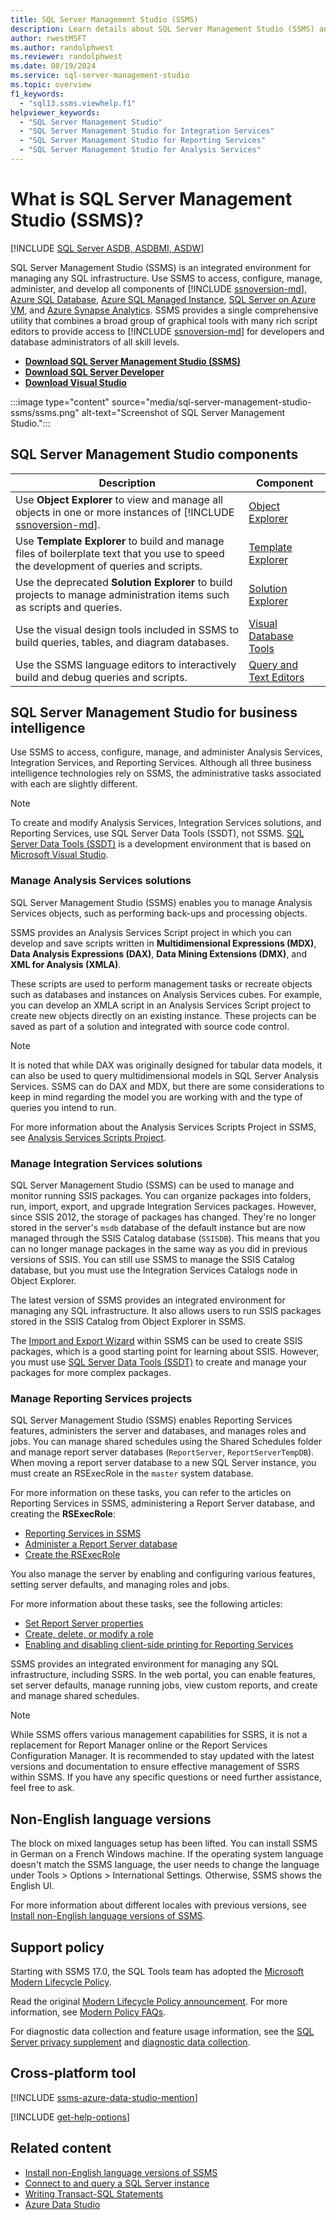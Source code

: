 ```yaml
---
title: SQL Server Management Studio (SSMS)
description: Learn details about SQL Server Management Studio (SSMS) and what SSMS can do, including how to manage Analysis Services Solutions.
author: rwestMSFT
ms.author: randolphwest
ms.reviewer: randolphwest
ms.date: 08/19/2024
ms.service: sql-server-management-studio
ms.topic: overview
f1_keywords:
  - "sql13.ssms.viewhelp.f1"
helpviewer_keywords:
  - "SQL Server Management Studio"
  - "SQL Server Management Studio for Integration Services"
  - "SQL Server Management Studio for Reporting Services"
  - "SQL Server Management Studio for Analysis Services"
---
```


# What is SQL Server Management Studio (SSMS)?

[!INCLUDE [SQL Server ASDB, ASDBMI, ASDW](includes/applies-to-version/sql-asdb-asdbmi-asa.md)]

SQL Server Management Studio (SSMS) is an integrated environment for managing any SQL infrastructure. Use SSMS to access, configure, manage, administer, and develop all components of [!INCLUDE [ssnoversion-md](includes/ssnoversion-md.md)], [Azure SQL Database](/azure/azure-sql/database/sql-database-paas-overview), [Azure SQL Managed Instance](/azure/azure-sql/managed-instance/sql-managed-instance-paas-overview), [SQL Server on Azure VM](/azure/azure-sql/virtual-machines/windows/sql-server-on-azure-vm-iaas-what-is-overview), and [Azure Synapse Analytics](/azure/synapse-analytics/sql-data-warehouse/sql-data-warehouse-overview-what-is/). SSMS provides a single comprehensive utility that combines a broad group of graphical tools with many rich script editors to provide access to [!INCLUDE [ssnoversion-md](includes/ssnoversion-md.md)] for developers and database administrators of all skill levels.

- [**Download SQL Server Management Studio (SSMS)**](download-sql-server-management-studio-ssms.md)
- [**Download SQL Server Developer**](https://my.visualstudio.com/Downloads?q=SQL%20Server%20Developer)
- [**Download Visual Studio**](https://www.visualstudio.com/downloads/)

:::image type="content" source="media/sql-server-management-studio-ssms/ssms.png" alt-text="Screenshot of SQL Server Management Studio.":::

## SQL Server Management Studio components

| Description | Component |
| --- | --- |
| Use **Object Explorer** to view and manage all objects in one or more instances of [!INCLUDE [ssnoversion-md](includes/ssnoversion-md.md)]. | [Object Explorer](object/object-explorer.md) |
| Use **Template Explorer** to build and manage files of boilerplate text that you use to speed the development of queries and scripts. | [Template Explorer](template/template-explorer.md) |
| Use the deprecated **Solution Explorer** to build projects to manage administration items such as scripts and queries. | [Solution Explorer](solution/solution-explorer.md) |
| Use the visual design tools included in SSMS to build queries, tables, and diagram databases. | [Visual Database Tools](visual-db-tools/visual-database-tools.md) |
| Use the SSMS language editors to interactively build and debug queries and scripts. | [Query and Text Editors](f1-help/database-engine-query-editor-sql-server-management-studio.md) |

## SQL Server Management Studio for business intelligence

Use SSMS to access, configure, manage, and administer Analysis Services, Integration Services, and Reporting Services. Although all three business intelligence technologies rely on SSMS, the administrative tasks associated with each are slightly different.

> [!NOTE]  
> To create and modify Analysis Services, Integration Services solutions, and Reporting Services, use SQL Server Data Tools (SSDT), not SSMS. [SQL Server Data Tools (SSDT)](/sql/ssdt/sql-server-data-tools) is a development environment that is based on [Microsoft Visual Studio](https://visualstudio.microsoft.com/downloads/).

### Manage Analysis Services solutions

SQL Server Management Studio (SSMS) enables you to manage Analysis Services objects, such as performing back-ups and processing objects.

SSMS provides an Analysis Services Script project in which you can develop and save scripts written in **Multidimensional Expressions (MDX)**, **Data Analysis Expressions (DAX)**, **Data Mining Extensions (DMX)**, and **XML for Analysis (XMLA)**.

These scripts are used to perform management tasks or recreate objects such as databases and instances on Analysis Services cubes. For example, you can develop an XMLA script in an Analysis Services Script project to create new objects directly on an existing instance. These projects can be saved as part of a solution and integrated with source code control.

> [!NOTE]
> It is noted that while DAX was originally designed for tabular data models, it can also be used to query multidimensional models in SQL Server Analysis Services.
> SSMS can do DAX and MDX, but there are some considerations to keep in mind regarding the model you are working with and the type of queries you intend to run.

For more information about the Analysis Services Scripts Project in SSMS, see [Analysis Services Scripts Project](/analysis-services/instances/analysis-services-scripts-project-in-sql-server-management-studio).

### Manage Integration Services solutions

SQL Server Management Studio (SSMS) can be used to manage and monitor running SSIS packages. You can organize packages into folders, run, import, export, and upgrade Integration Services packages. However, since SSIS 2012, the storage of packages has changed. They're no longer stored in the server's `msdb` database of the default instance but are now managed through the SSIS Catalog database (`SSISDB`). This means that you can no longer manage packages in the same way as you did in previous versions of SSIS. You can still use SSMS to manage the SSIS Catalog database, but you must use the Integration Services Catalogs node in Object Explorer.

The latest version of SSMS provides an integrated environment for managing any SQL infrastructure. It also allows users to run SSIS packages stored in the SSIS Catalog from Object Explorer in SSMS.

The [Import and Export Wizard](/sql/integration-services/import-export-data/import-and-export-data-with-the-sql-server-import-and-export-wizard) within SSMS can be used to create SSIS packages, which is a good starting point for learning about SSIS. However, you must use [SQL Server Data Tools (SSDT)](/sql/ssdt/sql-server-data-tools) to create and manage your packages for more complex packages.

### Manage Reporting Services projects

SQL Server Management Studio (SSMS) enables Reporting Services features, administers the server and databases, and manages roles and jobs. You can manage shared schedules using the Shared Schedules folder and manage report server databases (`ReportServer`, `ReportServerTempDB`). When moving a report server database to a new SQL Server instance, you must create an RSExecRole in the `master` system database.

For more information on these tasks, you can refer to the articles on Reporting Services in SSMS, administering a Report Server database, and creating the **RSExecRole**:

- [Reporting Services in SSMS](/sql/reporting-services/tools/reporting-services-in-sql-server-management-studio-ssrs)
- [Administer a Report Server database](/sql/reporting-services/report-server/administer-a-report-server-database-ssrs-native-mode)
- [Create the RSExecRole](/sql/reporting-services/security/create-the-rsexecrole)

You also manage the server by enabling and configuring various features, setting server defaults, and managing roles and jobs. 

For more information about these tasks, see the following articles:

- [Set Report Server properties](/sql/reporting-services/tools/set-report-server-properties-management-studio)
- [Create, delete, or modify a role](/sql/reporting-services/security/role-definitions-create-delete-or-modify)
- [Enabling and disabling client-side printing for Reporting Services](/sql/reporting-services/report-server/enable-and-disable-client-side-printing-for-reporting-services)

SSMS provides an integrated environment for managing any SQL infrastructure, including SSRS. In the web portal, you can enable features, set server defaults, manage running jobs, view custom reports, and create and manage shared schedules. 

> [!NOTE]
> While SSMS offers various management capabilities for SSRS, it is not a replacement for Report Manager online or the Report Services Configuration Manager. It is recommended to stay updated with the latest versions and documentation to ensure effective management of SSRS within SSMS. If you have any specific questions or need further assistance, feel free to ask.

## Non-English language versions

The block on mixed languages setup has been lifted. You can install SSMS in German on a French Windows machine. If the operating system language doesn't match the SSMS language, the user needs to change the language under Tools > Options > International Settings. Otherwise, SSMS shows the English UI.

For more information about different locales with previous versions, see [Install non-English language versions of SSMS](install-other-languages.md).

## Support policy

Starting with SSMS 17.0, the SQL Tools team has adopted the [Microsoft Modern Lifecycle Policy](https://support.microsoft.com/help/30881/modern-lifecycle-policy).

Read the original [Modern Lifecycle Policy announcement](https://support.microsoft.com/help/447912/announcing-microsoft-modern-lifecycle-policy). For more information, see [Modern Policy FAQs](https://support.microsoft.com/help/30882/modern-lifecycle-policy-faq).

For diagnostic data collection and feature usage information, see the [SQL Server privacy supplement](/sql/sql-server/sql-server-privacy) and [diagnostic data collection](sql-server-management-studio-telemetry-ssms.md).

## Cross-platform tool

[!INCLUDE [ssms-azure-data-studio-mention](includes/ssms-azure-data-studio-mention.md)]

[!INCLUDE [get-help-options](includes/paragraph-content/get-help-options.md)]

## Related content

- [Install non-English language versions of SSMS](install-other-languages.md)
- [Connect to and query a SQL Server instance](quickstarts/ssms-connect-query-sql-server.md)
- [Writing Transact-SQL Statements](/sql/t-sql/tutorial-writing-transact-sql-statements)
- [Azure Data Studio](/azure-data-studio/what-is-azure-data-studio)
